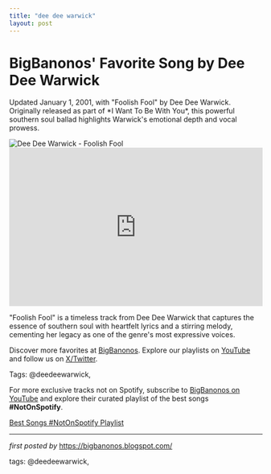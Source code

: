 ```yaml
---
title: "dee dee warwick"
layout: post
---
```

<!-- Post Title -->
<h1 >BigBanonos' Favorite Song by Dee Dee Warwick</h1> <!-- Introductory Text -->
<p >Updated January 1, 2001, with "Foolish Fool" by Dee Dee Warwick. Originally released as part of *I Want To Be With You*, this powerful southern soul ballad highlights Warwick's emotional depth and vocal prowess.</p> <!-- Featured Image -->
<div > <img src="https://upload.wikimedia.org/wikipedia/en/4/42/Dee_Dee_Warwick.jpg" alt="Dee Dee Warwick - Foolish Fool" />
</div> <!-- YouTube Video Embed -->
<div > <iframe width="100%" height="315" src="https://www.youtube.com/embed/xja7NffwPUQ" title="DEE DEE WARWICK - FOOLISH FOOL (RARE CLIP 1969)" frameborder="0" allow="accelerometer; autoplay; clipboard-write; encrypted-media; gyroscope; picture-in-picture; web-share" referrerpolicy="strict-origin-when-cross-origin" allowfullscreen></iframe>
</div> <!-- Song Information -->
<div > <p>"Foolish Fool" is a timeless track from Dee Dee Warwick that captures the essence of southern soul with heartfelt lyrics and a stirring melody, cementing her legacy as one of the genre's most expressive voices.</p>
</div> <!-- Footer Links -->
<div > <p>Discover more favorites at <a href="https://bigbanonos.blogspot.com/" target="_blank">BigBanonos</a>. Explore our playlists on <a href="https://www.youtube.com/@BigBanonos" target="_blank">YouTube</a> and follow us on <a href="https://x.com/bigbanonos" target="_blank">X/Twitter</a>.</p>
</div> <!-- Tags -->
<p >Tags: @deedeewarwick,</p>


<!--Subscribe and Playlist Links-->
<div>
    <p>For more exclusive tracks not on Spotify, subscribe to <a href="https://www.youtube.com/@BigBanonos" target="_blank">BigBanonos on YouTube</a> and explore their curated playlist of the best songs <strong>#NotOnSpotify</strong>.</p>
    <p><a href="https://www.youtube.com/playlist?list=PLtuNtuTatqI0kFahUCbtbfenC_ET5O_tr" target="_blank">Best Songs #NotOnSpotify Playlist<br /></a></p></div>

<hr />

<p><em>first posted by</em> <a href="https://bigbanonos.blogspot.com/" rel="noopener" target="_new">https://bigbanonos.blogspot.com/</a></p>

<p>tags: @deedeewarwick,</p>
